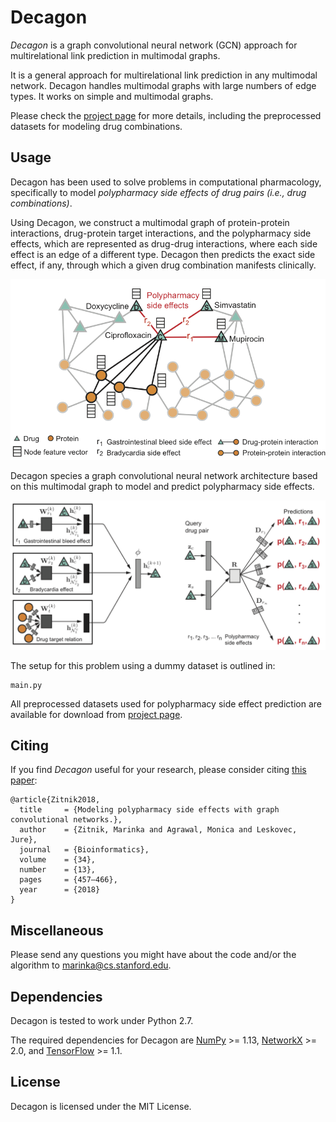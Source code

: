 # Decagon

*Decagon* is a graph convolutional neural network (GCN) approach for multirelational link 
prediction in multimodal graphs. 

It is a general approach for multirelational link prediction in any multimodal network. 
Decagon handles multimodal graphs with large numbers of edge types. It works on simple and 
multimodal graphs. 

Please check the [project page](http://snap.stanford.edu/decagon) for more details, including the preprocessed datasets for modeling drug combinations.
  
## Usage

Decagon has been used to solve problems in computational pharmacology, specifically to model 
*polypharmacy side effects of drug pairs (i.e., drug combinations)*.

Using Decagon, we construct a multimodal graph of protein-protein interactions, drug-protein target interactions, and the polypharmacy side effects, which are represented as drug-drug interactions, where each side effect is an edge of a different type. Decagon then predicts the exact side effect, if any, through which a given drug combination manifests clinically.

![Polypharmacy graph](/images/polypharmacy-graph.png)

Decagon species a graph convolutional neural network architecture based on this multimodal graph to model and predict polypharmacy side effects.
  
![Polypharmacy side effect prediction](/images/decagon-architecture-1.png)

The setup for this problem using a dummy dataset is outlined in:

    main.py
    
All preprocessed datasets used for polypharmacy side effect prediction are available for download from [project page](http://snap.stanford.edu/decagon).

## Citing

If you find *Decagon* useful for your research, please consider citing [this paper](https://academic.oup.com/bioinformatics/article/34/13/i457/5045770):

    @article{Zitnik2018,
      title     = {Modeling polypharmacy side effects with graph convolutional networks.},
      author    = {Zitnik, Marinka and Agrawal, Monica and Leskovec, Jure},
      journal   = {Bioinformatics},
      volume    = {34},
      number    = {13},
      pages     = {457–466},
      year      = {2018}
    }

## Miscellaneous

Please send any questions you might have about the code and/or the 
algorithm to <marinka@cs.stanford.edu>.

## Dependencies

Decagon is tested to work under Python 2.7.

The required dependencies for Decagon are [NumPy](http://www.numpy.org) >= 1.13, [NetworkX](https://networkx.github.io/) >= 2.0, and [TensorFlow](https://www.tensorflow.org/) >= 1.1.

## License

Decagon is licensed under the MIT License.
